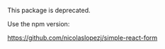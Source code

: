 This package is deprecated.

Use the npm version:

https://github.com/nicolaslopezj/simple-react-form
